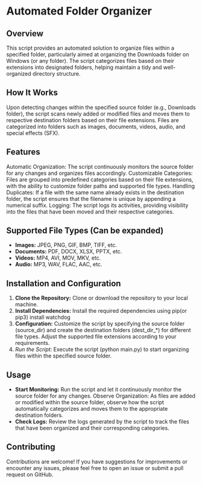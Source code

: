 # Automated Folder Organizer
## Overview
This script provides an automated solution to organize files within a specified folder, particularly aimed at organizing the Downloads folder on Windows (or any folder). The script categorizes files based on their extensions into designated folders, helping maintain a tidy and well-organized directory structure.

## How It Works
Upon detecting changes within the specified source folder (e.g., Downloads folder), the script scans newly added or modified files and moves them to respective destination folders based on their file extensions. Files are categorized into folders such as images, documents, videos, audio, and special effects (SFX).

## Features
Automatic Organization: The script continuously monitors the source folder for any changes and organizes files accordingly.
Customizable Categories: Files are grouped into predefined categories based on their file extensions, with the ability to customize folder paths and supported file types.
Handling Duplicates: If a file with the same name already exists in the destination folder, the script ensures that the filename is unique by appending a numerical suffix.
Logging: The script logs its activities, providing visibility into the files that have been moved and their respective categories.

## Supported File Types (Can be expanded)
- **Images:** JPEG, PNG, GIF, BMP, TIFF, etc.
- **Documents:** PDF, DOCX, XLSX, PPTX, etc.
- **Videos:** MP4, AVI, MOV, MKV, etc.
- **Audio:** MP3, WAV, FLAC, AAC, etc.

## Installation and Configuration
1. **Clone the Repository:** Clone or download the repository to your local machine.
2. **Install Dependencies:** Install the required dependencies using pip(or pip3) install watchdog
3. **Configuration:** Customize the script by specifying the source folder (source_dir) and create the destination folders (dest_dir_*) for different file types. Adjust the supported file extensions according to your requirements.
4. *Run the Script:* Execute the script (python main.py) to start organizing files within the specified source folder.

## Usage
- **Start Monitoring:** Run the script and let it continuously monitor the source folder for any changes.
Observe Organization: As files are added or modified within the source folder, observe how the script automatically categorizes and moves them to the appropriate destination folders.
- **Check Logs:** Review the logs generated by the script to track the files that have been organized and their corresponding categories.

## Contributing
Contributions are welcome! If you have suggestions for improvements or encounter any issues, please feel free to open an issue or submit a pull request on GitHub.
